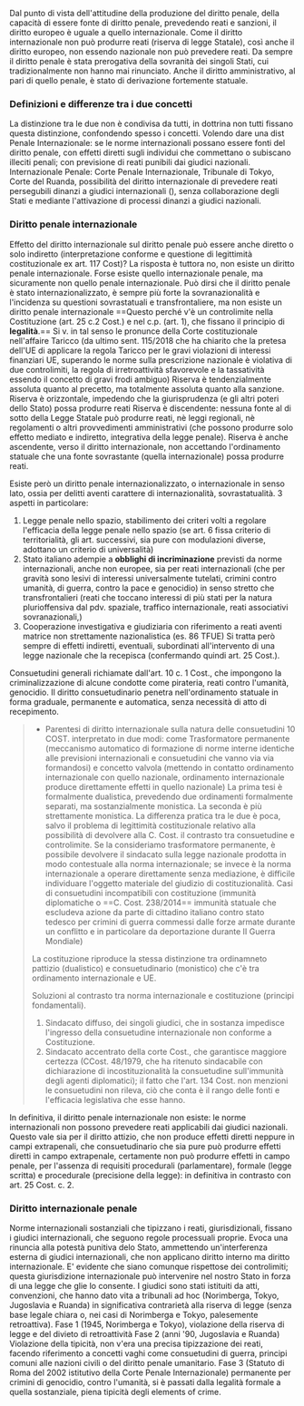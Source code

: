 Dal punto di vista dell'attitudine della produzione del diritto penale, della capacità di essere fonte di diritto penale, prevedendo reati e sanzioni, il diritto europeo è uguale a quello internazionale.
Come il diritto internazionale non può produrre reati (riserva di legge Statale), così anche il diritto europeo, non essendo nazionale non può prevedere reati.
Da sempre il diritto penale è stata prerogativa della sovranità dei singoli Stati, cui tradizionalmente non hanno mai rinunciato.
Anche il diritto amministrativo, al pari di quello penale, è stato di derivazione fortemente statuale.

### Definizioni e differenze tra i due concetti
La distinzione tra le due non è condivisa da tutti, in dottrina non tutti fissano questa distinzione, confondendo spesso i concetti.
Volendo dare una dist
Penale Internazionale: se le norme internazionali possano essere fonti del diritto penale, con effetti diretti sugli individui che commettano o subiscano illeciti penali; con previsione di reati punibili dai giudici nazionali.
Internazionale Penale: Corte Penale Internazionale, Tribunale di Tokyo, Corte del Ruanda, possibilità del diritto internazionale di prevedere reati persegubili dinanzi a giudici internazionali (), senza collaborazione degli Stati e mediante l'attivazione di processi dinanzi a giudici nazionali.

### Diritto penale internazionale
Effetto del diritto internazionale sul diritto penale può essere anche diretto o solo indiretto (interpretazione conforme e questione di legittimità costituzionale ex art. 117 Cost)?
La risposta è tuttora no, non esiste un diritto penale internazionale.
Forse esiste quello internazionale penale, ma sicuramente non quello penale internazionale.
Può dirsi che il diritto penale è stato internazionalizzato, è sempre più forte la sovranazionalità e l'incidenza su questioni sovrastatuali e transfrontaliere, ma non esiste un diritto penale internazionale
==Questo perché v'è un controlimite nella Costituzione (art. 25 c.2  Cost.) e nel c.p. (art. 1), che fissano il principio di **legalità**.==
Si v. in tal senso le pronunce della Corte costituzionale nell'affaire Taricco (da ultimo sent. 115/2018 che ha chiarito che la pretesa dell'UE di applicare la regola Taricco per le gravi violazioni di interessi finanziari UE, superando le norme sulla prescrizione nazionale è violativa di due controlimiti, la regola di irretroattività sfavorevole e la tassatività essendo il concetto di gravi frodi ambiguo)
Riserva è tendenzialmente assoluta quanto al precetto, ma totalmente assoluta quanto alla sanzione.
Riserva è orizzontale, impedendo che la giurisprudenza (e gli altri poteri dello Stato) possa produrre reati
Riserva è discendente: nessuna fonte al di sotto della Legge Statale può produrre reati, nè leggi regionali, nè regolamenti o altri provvedimenti amministrativi (che possono produrre solo effetto mediato e indiretto, integrativa della legge penale).
Riserva è anche ascendente, verso il diritto internazionale, non accettando l'ordinamento statuale che una fonte sovrastante (quella internazionale) possa produrre reati.

Esiste però un diritto penale internazionalizzato, o internazionale in senso lato, ossia per delitti aventi carattere di internazionalità, sovrastatualità.
3 aspetti in particolare:
1. Legge penale nello spazio, stabilimento dei criteri volti a regolare l'efficacia della legge penale nello spazio (se art. 6 fissa criterio di territorialità, gli art. successivi, sia pure con modulazioni diverse, adottano un criterio di universalità)
2. Stato italiano adempie a **obblighi di incriminazione** previsti da norme internazionali, anche non europee, sia per reati internazionali (che per gravità sono lesivi di interessi universalmente tutelati, crimini contro umanità, di guerra, contro la pace e genocidio) in senso stretto che transfrontalieri (reati che toccano interessi di più stati per la natura plurioffensiva dal pdv. spaziale, traffico internazionale, reati associativi sovranazionali,)
3. Cooperazione investigativa e giudiziaria con riferimento a reati aventi matrice non strettamente nazionalistica (es. 86 TFUE)
Si tratta però sempre di effetti indiretti, eventuali, subordinati all'intervento di una legge nazionale che la recepisca (confermando quindi art. 25 Cost.).

Consuetudini generali richiamate dall'art. 10 c. 1 Cost., che impongono la criminalizzazione di alcune condotte come pirateria, reati contro l'umanità, genocidio.
Il diritto consuetudinario penetra nell'ordinamento statuale in forma graduale, permanente e automatica, senza necessità di atto di recepimento.
> - Parentesi di diritto internazionale sulla natura delle consuetudini
>10 COST. interpretato in due modi: come Trasformatore permanente (meccanismo automatico di formazione di norme interne identiche alle previsioni internazionali e consuetudini che vanno via via formandosi) e concetto valvola (mettendo in contatto ordinamento internazionale con quello nazionale, ordinamento internazionale produce direttamente effetti in quello nazionale)
>La prima tesi è formalmente dualistica, prevedendo due ordinamenti formalmente separati, ma sostanzialmente monistica.
>La seconda è più strettamente monistica.
>La differenza pratica tra le due è poca, salvo il problema di legittimità costituzionale relativo alla possibilità di devolvere alla C. Cost. il contrasto tra consuetudine e controlimite. Se la consideriamo trasformatore permanente, è possibile devolvere il sindacato sulla legge nazionale prodotta in modo contestuale alla norma internazionale; se invece è la norma internazionale a operare direttamente senza mediazione, è difficile individuare l'oggetto materiale del giudizio di costituzionalità.
>Casi di consuetudini incompatibili con costituzione (immunità diplomatiche o ==C. Cost. 238/2014== immunità statuale che escludeva azione da parte di cittadino italiano contro stato tedesco per crimini di guerra commessi dalle forze armate durante un conflitto e in particolare da deportazione durante II Guerra Mondiale)
>
>La costituzione riproduce la stessa distinzione tra ordinamneto pattizio (dualistico) e consuetudinario (monistico) che c'è tra ordinamento internazionale e UE.
>
>Soluzioni al contrasto tra norma internazionale e costituzione (principi fondamentali).
>1. Sindacato diffuso, dei singoli giudici, che in sostanza impedisce l'ingresso della consuetudine internazionale non conforme a Costituzione.
>2. Sindacato accentrato della corte Cost., che garantisce maggiore certezza (CCost. 48/1979, che ha ritenuto sindacabile con dichiarazione di incostituzionalità la consuetudine sull'immunità degli agenti diplomatici); il fatto che l'art. 134 Cost. non menzioni le consuetudini non rileva, ciò che conta è il rango delle fonti e l'efficacia legislativa che esse hanno.


In definitiva, il diritto penale internazionale non esiste: le norme internazionali non possono prevedere reati applicabili dai giudici nazionali.
Questo vale sia per il diritto attizio, che non produce effetti diretti neppure in campi extrapenali, che consuetudinario che sia pure può produrre effetti diretti in campo extrapenale, certamente non può produrre effetti in campo penale, per l'assenza di requisiti procedurali (parlamentare), formale (legge scritta) e procedurale (precisione della legge): in definitiva in contrasto con art. 25 Cost. c. 2.


### Diritto internazionale penale
Norme internazionali sostanziali che tipizzano i reati, giurisdizionali, fissano i giudici internazionali, che seguono regole processuali proprie.
Evoca una rinuncia alla potestà punitiva delo Stato, ammettendo un'interferenza esterna di giudici internazionali, che non applicano diritto interno ma diritto internazionale.
E' evidente che siano comunque rispettose dei controlimiti; questa giurisdizione internazionale può intervenire nel nostro Stato in forza di una legge che glie lo consente.
I giudici sono stati istituiti da atti, convenzioni, che hanno dato vita a tribunali ad hoc (Norimberga, Tokyo, Jugoslavia e Ruanda) in significativa contrarietà alla riserva di legge (senza base legale chiara o, nei casi di Norimberga e Tokyo, palesemente retroattiva).
Fase 1 (1945, Norimberga e Tokyo), violazione della riserva di legge e del divieto di retroattività
Fase 2 (anni '90, Jugoslavia e Ruanda) Violazione della tipicità, non v'era una precisa tipizzazione dei reati, facendo riferimento a concetti vaghi come consuetudini di guerra, principi comuni alle nazioni civili o del diritto penale umanitario.
Fase 3 (Statuto di Roma del 2002 istitutivo della Corte Penale Internazionale) permanente per crimini di genocidio, contro l'umanità, si è passati dalla legalità formale a quella sostanziale, piena tipicità degli elements of crime.












